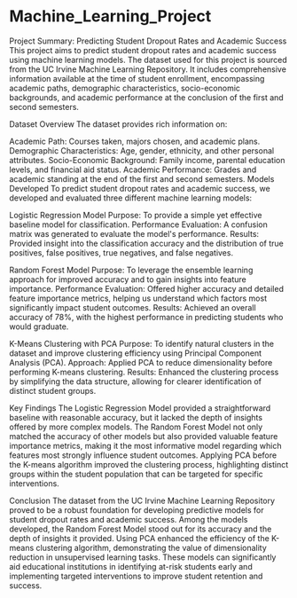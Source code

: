 # Machine_Learning_Project
Project Summary: Predicting Student Dropout Rates and Academic Success
This project aims to predict student dropout rates and academic success using machine learning models. The dataset used for this project is sourced from the UC Irvine Machine Learning Repository. It includes comprehensive information available at the time of student enrollment, encompassing academic paths, demographic characteristics, socio-economic backgrounds, and academic performance at the conclusion of the first and second semesters.

Dataset Overview
The dataset provides rich information on:

Academic Path: Courses taken, majors chosen, and academic plans.
Demographic Characteristics: Age, gender, ethnicity, and other personal attributes.
Socio-Economic Background: Family income, parental education levels, and financial aid status.
Academic Performance: Grades and academic standing at the end of the first and second semesters.
Models Developed
To predict student dropout rates and academic success, we developed and evaluated three different machine learning models:

Logistic Regression Model
Purpose: To provide a simple yet effective baseline model for classification.
Performance Evaluation: A confusion matrix was generated to evaluate the model's performance.
Results: Provided insight into the classification accuracy and the distribution of true positives, false positives, true negatives, and false negatives.

Random Forest Model
Purpose: To leverage the ensemble learning approach for improved accuracy and to gain insights into feature importance.
Performance Evaluation: Offered higher accuracy and detailed feature importance metrics, helping us understand which factors most significantly impact student outcomes.
Results: Achieved an overall accuracy of 78%, with the highest performance in predicting students who would graduate.

K-Means Clustering with PCA
Purpose: To identify natural clusters in the dataset and improve clustering efficiency using Principal Component Analysis (PCA).
Approach: Applied PCA to reduce dimensionality before performing K-means clustering.
Results: Enhanced the clustering process by simplifying the data structure, allowing for clearer identification of distinct student groups.

Key Findings
The Logistic Regression Model provided a straightforward baseline with reasonable accuracy, but it lacked the depth of insights offered by more complex models.
The Random Forest Model not only matched the accuracy of other models but also provided valuable feature importance metrics, making it the most informative model regarding which features most strongly influence student outcomes.
Applying PCA before the K-means algorithm improved the clustering process, highlighting distinct groups within the student population that can be targeted for specific interventions.

Conclusion
The dataset from the UC Irvine Machine Learning Repository proved to be a robust foundation for developing predictive models for student dropout rates and academic success. Among the models developed, the Random Forest Model stood out for its accuracy and the depth of insights it provided. Using PCA enhanced the efficiency of the K-means clustering algorithm, demonstrating the value of dimensionality reduction in unsupervised learning tasks. These models can significantly aid educational institutions in identifying at-risk students early and implementing targeted interventions to improve student retention and success.
